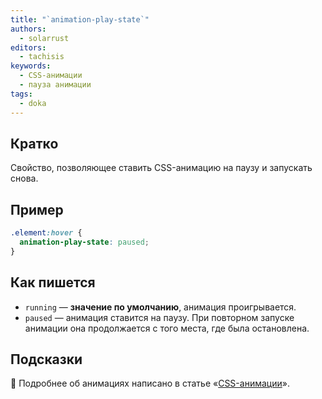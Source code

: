 ```yaml
---
title: "`animation-play-state`"
authors:
  - solarrust
editors:
  - tachisis
keywords:
  - CSS-анимации
  - пауза анимации
tags:
  - doka
---
```


## Кратко

Свойство, позволяющее ставить CSS-анимацию на паузу и запускать снова.

## Пример

```css
.element:hover {
  animation-play-state: paused;
}
```

## Как пишется

- `running` — **значение по умолчанию**, анимация проигрывается.
- `paused` — анимация ставится на паузу. При повторном запуске анимации она продолжается с того места, где была остановлена.

## Подсказки

<aside>

🦄 Подробнее об анимациях написано в статье «[CSS-анимации](/css/animation)».

</aside>
